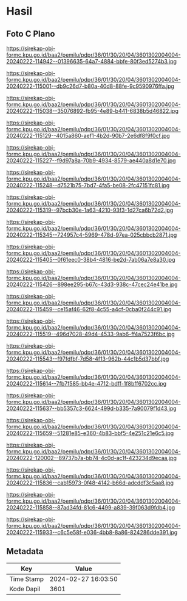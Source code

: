 # Hasil

## Foto C Plano

https://sirekap-obj-formc.kpu.go.id/baa2/pemilu/pdpr/36/01/30/20/04/3601302004004-20240222-114942--01396635-64a7-4884-bbfe-80f3ed5274b3.jpg

https://sirekap-obj-formc.kpu.go.id/baa2/pemilu/pdpr/36/01/30/20/04/3601302004004-20240222-115001--db9c26d7-b80a-40d8-88fe-9c9590976ffa.jpg

https://sirekap-obj-formc.kpu.go.id/baa2/pemilu/pdpr/36/01/30/20/04/3601302004004-20240222-115038--35076892-fb95-4e89-b441-6838b5d46822.jpg

https://sirekap-obj-formc.kpu.go.id/baa2/pemilu/pdpr/36/01/30/20/04/3601302004004-20240222-115129--4015a860-aef1-4b2d-90b7-2e6df8f9f0cf.jpg

https://sirekap-obj-formc.kpu.go.id/baa2/pemilu/pdpr/36/01/30/20/04/3601302004004-20240222-115227--f9d97a8a-70b9-4934-8579-ae440a8d1e70.jpg

https://sirekap-obj-formc.kpu.go.id/baa2/pemilu/pdpr/36/01/30/20/04/3601302004004-20240222-115248--d7521b75-7bd7-4fa5-be08-2fc47151fc81.jpg

https://sirekap-obj-formc.kpu.go.id/baa2/pemilu/pdpr/36/01/30/20/04/3601302004004-20240222-115319--97bcb30e-1a63-4210-93f3-1d27ca6b72d2.jpg

https://sirekap-obj-formc.kpu.go.id/baa2/pemilu/pdpr/36/01/30/20/04/3601302004004-20240222-115345--724957c4-5969-478d-97ea-025cbbcb2871.jpg

https://sirekap-obj-formc.kpu.go.id/baa2/pemilu/pdpr/36/01/30/20/04/3601302004004-20240222-115405--0f61eec0-38b4-4816-be2d-7ab06a7e8a30.jpg

https://sirekap-obj-formc.kpu.go.id/baa2/pemilu/pdpr/36/01/30/20/04/3601302004004-20240222-115426--898ee295-b67c-43d3-938c-47cec24e41be.jpg

https://sirekap-obj-formc.kpu.go.id/baa2/pemilu/pdpr/36/01/30/20/04/3601302004004-20240222-115459--ce15af46-62f8-4c55-a4cf-0cba0f244c91.jpg

https://sirekap-obj-formc.kpu.go.id/baa2/pemilu/pdpr/36/01/30/20/04/3601302004004-20240222-115519--496d7028-49d4-4533-9ab6-ff4a7523f6bc.jpg

https://sirekap-obj-formc.kpu.go.id/baa2/pemilu/pdpr/36/01/30/20/04/3601302004004-20240222-115543--f97fdfbf-7d58-4f13-962b-44c1b5d37bbf.jpg

https://sirekap-obj-formc.kpu.go.id/baa2/pemilu/pdpr/36/01/30/20/04/3601302004004-20240222-115614--7fb7f585-bb4e-4712-bdff-1f8bff6702cc.jpg

https://sirekap-obj-formc.kpu.go.id/baa2/pemilu/pdpr/36/01/30/20/04/3601302004004-20240222-115637--bb5357c3-6624-499d-b335-7a90079f1d43.jpg

https://sirekap-obj-formc.kpu.go.id/baa2/pemilu/pdpr/36/01/30/20/04/3601302004004-20240222-115659--51281e85-e360-4b83-bbf5-4e251c21e6c5.jpg

https://sirekap-obj-formc.kpu.go.id/baa2/pemilu/pdpr/36/01/30/20/04/3601302004004-20240222-120002--89737b7a-bb74-4c0d-ac1f-423234d9ecaa.jpg

https://sirekap-obj-formc.kpu.go.id/baa2/pemilu/pdpr/36/01/30/20/04/3601302004004-20240222-115836--cab15973-0f48-4142-b66d-adcddf3c5aa8.jpg

https://sirekap-obj-formc.kpu.go.id/baa2/pemilu/pdpr/36/01/30/20/04/3601302004004-20240222-115858--87ad34fd-81c6-4499-a839-39f063d9fdb4.jpg

https://sirekap-obj-formc.kpu.go.id/baa2/pemilu/pdpr/36/01/30/20/04/3601302004004-20240222-115933--c6c5e58f-e036-4bb8-8a86-824286dde391.jpg


## Metadata

| Key        | Value               |
| ---------- | ------------------- |
| Time Stamp | 2024-02-27 16:03:50 |
| Kode Dapil | 3601                |



